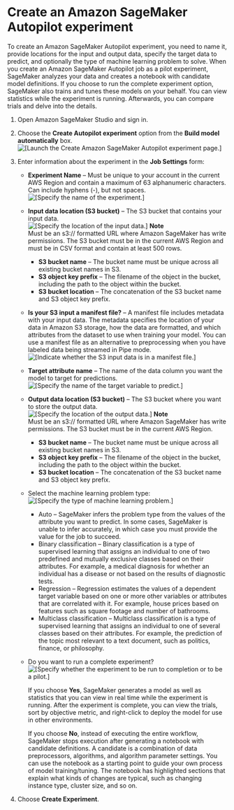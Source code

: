 # Create an Amazon SageMaker Autopilot experiment<a name="autopilot-automate-model-development-create-experiment"></a>

To create an Amazon SageMaker Autopilot experiment, you need to name it, provide locations for the input and output data, specify the target data to predict, and optionally the type of machine learning problem to solve\. When you create an Amazon SageMaker Autopilot job as a pilot experiment, SageMaker analyzes your data and creates a notebook with candidate model definitions\. If you choose to run the complete experiment option, SageMaker also trains and tunes these models on your behalf\. You can view statistics while the experiment is running\. Afterwards, you can compare trials and delve into the details\.

1. Open Amazon SageMaker Studio and sign in\.

1. Choose the **Create Autopilot experiment** option from the **Build model automatically** box\.   
![\[Launch the Create Amazon SageMaker Autopilot experiment page.\]](http://docs.aws.amazon.com/sagemaker/latest/dg/images/autopilot-build-model-automatically.png)

1. Enter information about the experiment in the **Job Settings** form:
   + **Experiment Name** – Must be unique to your account in the current AWS Region and contain a maximum of 63 alphanumeric characters\. Can include hyphens \(\-\), but not spaces\.  
![\[Specify the name of the experiment.\]](http://docs.aws.amazon.com/sagemaker/latest/dg/images/autopilot-experiment-name.png)
   + **Input data location \(S3 bucket\)** – The S3 bucket that contains your input data\.   
![\[Specify the location of the input data.\]](http://docs.aws.amazon.com/sagemaker/latest/dg/images/autopilot-input-data-name.png)
**Note**  
Must be an s3:// formatted URL where Amazon SageMaker has write permissions\. The S3 bucket must be in the current AWS Region and must be in CSV format and contain at least 500 rows\.
     + **S3 bucket name** – The bucket name must be unique across all existing bucket names in S3\.
     + **S3 object key prefix** – The filename of the object in the bucket, including the path to the object within the bucket\.
     + **S3 bucket location** – The concatenation of the S3 bucket name and S3 object key prefix\.
   + **Is your S3 input a manifest file?** – A manifest file includes metadata with your input data\. The metadata specifies the location of your data in Amazon S3 storage, how the data are formatted, and which attributes from the dataset to use when training your model\. You can use a manifest file as an alternative to preprocessing when you have labeled data being streamed in Pipe mode\.  
![\[Indicate whether the S3 input data is in a manifest file.\]](http://docs.aws.amazon.com/sagemaker/latest/dg/images/autopilot-manifest-file.png)
   + **Target attribute name** – The name of the data column you want the model to target for predictions\.  
![\[Specify the name of the target variable to predict.\]](http://docs.aws.amazon.com/sagemaker/latest/dg/images/autopilot-target-attribute-name.png)
   + **Output data location \(S3 bucket\)** – The S3 bucket where you want to store the output data\.  
![\[Specify the location of the output data.\]](http://docs.aws.amazon.com/sagemaker/latest/dg/images/autopilot-output-data-name.png)
**Note**  
Must be an s3:// formatted URL where Amazon SageMaker has write permissions\. The S3 bucket must be in the current AWS Region\.
     + **S3 bucket name** – The bucket name must be unique across all existing bucket names in S3\.
     + **S3 object key prefix** – The filename of the object in the bucket, including the path to the object within the bucket\.
     + **S3 bucket location** – The concatenation of the S3 bucket name and S3 object key prefix\.
   + Select the machine learning problem type:  
![\[Specify the type of machine learning problem.\]](http://docs.aws.amazon.com/sagemaker/latest/dg/images/autopilot-ml-problem-type.png)
     + Auto – SageMaker infers the problem type from the values of the attribute you want to predict\. In some cases, SageMaker is unable to infer accurately, in which case you must provide the value for the job to succeed\.
     + Binary classification – Binary classification is a type of supervised learning that assigns an individual to one of two predefined and mutually exclusive classes based on their attributes\. For example, a medical diagnosis for whether an individual has a disease or not based on the results of diagnostic tests\.
     + Regression – Regression estimates the values of a dependent target variable based on one or more other variables or attributes that are correlated with it\. For example, house prices based on features such as square footage and number of bathrooms\.
     + Multiclass classification – Multiclass classification is a type of supervised learning that assigns an individual to one of several classes based on their attributes\. For example, the prediction of the topic most relevant to a text document, such as politics, finance, or philosophy\.
   + Do you want to run a complete experiment?  
![\[Specify whether the experiment to be run to completion or to be a pilot.\]](http://docs.aws.amazon.com/sagemaker/latest/dg/images/autopilot-experiment-pilot-or-complete.png)

     If you choose **Yes**, SageMaker generates a model as well as statistics that you can view in real time while the experiment is running\. After the experiment is complete, you can view the trials, sort by objective metric, and right\-click to deploy the model for use in other environments\.

     If you choose **No**, instead of executing the entire workflow, SageMaker stops execution after generating a notebook with candidate definitions\. A candidate is a combination of data preprocessors, algorithms, and algorithm parameter settings\. You can use the notebook as a starting point to guide your own process of model training/tuning\. The notebook has highlighted sections that explain what kinds of changes are typical, such as changing instance type, cluster size, and so on\.

1. Choose **Create Experiment**\.